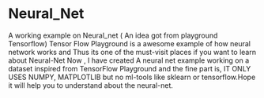 # Neural_Net
A working example on Neural_net ( An idea got from playground Tensorflow)
Tensor Flow Playground is a awesome example of how neural network works and Thus its one of the must-visit places if you want to learn about Neural-Net
Now , I have created A neural net example working on a dataset inspired from TensorFlow Playground and the fine part is, IT ONLY USES NUMPY, MATPLOTLIB but no ml-tools like sklearn or tensorflow.Hope it will help you to understand about the neural-net.
